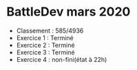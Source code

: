 # BattleDev mars 2020

- Classement : 585/4936
- Exercice 1 : Terminé
- Exercice 2 : Terminé
- Exercice 3 : Terminé
- Exercice 4 : non-fini(état à 22h)

